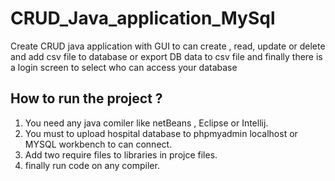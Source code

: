# CRUD_Java_application_MySql
Create CRUD java application with GUI to can create , read, update or delete and add csv file to database or export DB data to csv file and finally there is a login screen to select who can access your database

## How to run the project ?
1. You need any java comiler like netBeans , Eclipse or Intellij.
2. You must to upload hospital database to phpmyadmin localhost or MYSQL workbench to can connect.
3. Add two require files to libraries in projce files.
4. finally run code on any compiler.
